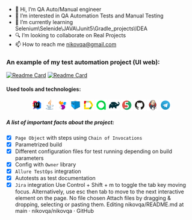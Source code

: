 - 👋 Hi, I’m QA Auto/Manual engineer
- 👀 I’m interested in QA Automation Tests and Manual Testing 
- 🌱 I’m currently learning Selenium\Selenide\JAVA\Junit5\Gradle_projects\IDEA
- :mag: I’m looking to collaborate on Real Projects
- 📫 How to reach me nikovqa@gmail.com


### An example of my test automation project (UI web):
[![Readme Card](https://github-readme-stats.vercel.app/api/pin/?username=nikovqa&repo=RCTests)](https://github.com/nikovqa/RCTests)
[![Readme Card](https://github-readme-stats.vercel.app/api/pin/?username=nikovqa&repo=XOCT)](https://github.com/nikovqa/XOCT)

#### Used tools and technologies:
<p align="center">
<code><img width="6%" title="IntelliJ IDEA" src="icons/Idea.svg"></code>
<code><img width="6%" title="Java" src="icons/Java.svg"></code>
<code><img width="6%" title="Selenide" src="icons/Selenide.svg"></code>
<code><img width="6%" title="Selenoid" src="icons/Selenoid.svg"></code>
<code><img width="6%" title="Allure TestOps" src="icons/Allure.svg"></code>
<code><img width="6%" title="Allure Report" src="icons/Allure_TO.svg"></code>
<code><img width="6%" title="Gradle" src="icons/Gradle.svg"></code>
<code><img width="6%" title="JUnit5" src="icons/Junit5.svg"></code>
<code><img width="6%" title="GitHub" src="icons/GitHub.svg"></code>
<code><img width="6%" title="Jenkins" src="icons/Jenkins.svg"></code>
<code><img width="6%" title="Telegram" src="icons/Telegram.svg"></code>
</p>

##### A list of important facts about the project:
- [x] `Page Object` with steps using `Chain of Invocations`
- [x] Parametrized build
- [x] Different configuration files for test running depending on build parameters
- [x] Config with `Owner` library
- [x] `Allure TestOps` integration
- [x] Autotests as test documentation
- [x] `Jira` integration
Use Control + Shift + m to toggle the tab key moving focus. Alternatively, use esc then tab to move to the next interactive element on the page.
No file chosen
Attach files by dragging & dropping, selecting or pasting them.
Editing nikovqa/README.md at main · nikovqa/nikovqa · GitHub 
